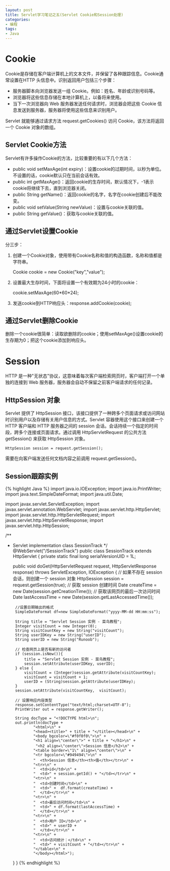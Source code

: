```yaml
---
layout: post
title: Servlet学习笔记之五(Servlet Cookie和Session处理)
categories:
- 编程
tags:
- Java
---
```


# Cookie

Cookie是存储在客户端计算机上的文本文件，并保留了各种跟踪信息。Cookie通常设置在HTTP 头信息中。识别返回用户包括三个步骤：

- 服务器脚本向浏览器发送一组 Cookie。例如：姓名、年龄或识别号码等。
- 浏览器将这些信息存储在本地计算机上，以备将来使用。
- 当下一次浏览器向 Web 服务器发送任何请求时，浏览器会把这些 Cookie 信息发送到服务器，服务器将使用这些信息来识别用户。

Servlet 就能够通过请求方法 request.getCookies() 访问 Cookie，该方法将返回一个 Cookie 对象的数组。

## Servlet Cookie方法

Servlet有许多操作Cookie的方法，比较重要的有以下几个方法：

- public void setMaxAge(int expiry)：设置cookie的过期时间，以秒为单位。不设置的话，cookie默认只在当前会话有效。
- public int getMaxAge()：返回cookie的生存时间，默认情况下，-1表示cookie将继续下去，直到浏览器关闭。
- public String getName()：返回cookie的名字，名字在cookie创建后不能改变。
- public void setValue(String newValue)：设置与cookie关联的值。
- public String getValue()：获取与cookie关联的值。

## 通过Servlet设置Cookie

分三步：

1. 创建一个Cookie对象，使用带有Cookie名称和值的构造函数，名称和值都是字符串。

    Cookie cookie = new Cookie("key","value");
2. 设置最大生存时间，下面将设置一个有效期为24小时的cookie：

    cookie.setMaxAge(60\*60\*24);

3. 发送cookie到HTTP响应头：response.addCookie(cookie);

## 通过Servlet删除Cookie

删除一个cookie很简单：读取欲删除的cookie；使用setMaxAge()设置cookie的生存期为0；把这个cookie添加到响应头。

# Session

HTTP 是一种"无状态"协议，这意味着每次客户端检索网页时，客户端打开一个单独的连接到 Web 服务器，服务器会自动不保留之前客户端请求的任何记录。

## HttpSession 对象

Servlet 提供了 HttpSession 接口，该接口提供了一种跨多个页面请求或访问网站时识别用户以及存储有关用户信息的方式。Servlet 容器使用这个接口来创建一个 HTTP 客户端和 HTTP 服务器之间的 session 会话。会话持续一个指定的时间段，跨多个连接或页面请求。通过调用 HttpServletRequest 的公共方法 getSession() 来获取 HttpSession 对象。

`HttpSession session = request.getSession();`

需要在向客户端发送任何文档内容之前调用 request.getSession()。

## Session跟踪实例

{% highlight Java %}
import java.io.IOException;
import java.io.PrintWriter;
import java.text.SimpleDateFormat;
import java.util.Date;

import javax.servlet.ServletException;
import javax.servlet.annotation.WebServlet;
import javax.servlet.http.HttpServlet;
import javax.servlet.http.HttpServletRequest;
import javax.servlet.http.HttpServletResponse;
import javax.servlet.http.HttpSession;

/**
 * Servlet implementation class SessionTrack
 */
@WebServlet("/SessionTrack")
public class SessionTrack extends HttpServlet {
	private static final long serialVersionUID = 1L;

	public void doGet(HttpServletRequest request, HttpServletResponse response) throws ServletException, IOException
	{
		// 如果不存在 session 会话，则创建一个 session 对象
		HttpSession session = request.getSession(true);
		// 获取 session 创建时间
		Date createTime = new Date(session.getCreationTime());
		// 获取该网页的最后一次访问时间
		Date lastAccessTime = new Date(session.getLastAccessedTime());

	    //设置日期输出的格式  
	    SimpleDateFormat df=new SimpleDateFormat("yyyy-MM-dd HH:mm:ss");  

		String title = "Servlet Session 实例 - 菜鸟教程";
		Integer visitCount = new Integer(0);
		String visitCountKey = new String("visitCount");
		String userIDKey = new String("userID");
		String userID = new String("Runoob");

		// 检查网页上是否有新的访问者
		if (session.isNew()){
			title = "Servlet Session 实例 - 菜鸟教程";
		 	session.setAttribute(userIDKey, userID);
		} else {
		 	visitCount = (Integer)session.getAttribute(visitCountKey);
		 	visitCount = visitCount + 1;
		 	userID = (String)session.getAttribute(userIDKey);
		}
		session.setAttribute(visitCountKey,  visitCount);

		// 设置响应内容类型
		response.setContentType("text/html;charset=UTF-8");
		PrintWriter out = response.getWriter();

		String docType = "<!DOCTYPE html>\n";
		out.println(docType +
		        "<html>\n" +
		        "<head><title>" + title + "</title></head>\n" +
		        "<body bgcolor=\"#f0f0f0\">\n" +
		        "<h1 align=\"center\">" + title + "</h1>\n" +
		         "<h2 align=\"center\">Session 信息</h2>\n" +
		        "<table border=\"1\" align=\"center\">\n" +
		        "<tr bgcolor=\"#949494\">\n" +
		        "  <th>Session 信息</th><th>值</th></tr>\n" +
		        "<tr>\n" +
		        "  <td>id</td>\n" +
		        "  <td>" + session.getId() + "</td></tr>\n" +
		        "<tr>\n" +
		        "  <td>创建时间</td>\n" +
		        "  <td>" +  df.format(createTime) +
		        "  </td></tr>\n" +
		        "<tr>\n" +
		        "  <td>最后访问时间</td>\n" +
		        "  <td>" + df.format(lastAccessTime) +
		        "  </td></tr>\n" +
		        "<tr>\n" +
		        "  <td>用户 ID</td>\n" +
		        "  <td>" + userID +
		        "  </td></tr>\n" +
		        "<tr>\n" +
		        "  <td>访问统计：</td>\n" +
		        "  <td>" + visitCount + "</td></tr>\n" +
		        "</table>\n" +
		        "</body></html>");
	}
}
{% endhighlight %}
